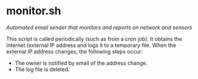 monitor.sh
=======

*Automated email sender that monitors and reports on network and sensors*

This script is called periodically (such as from a cron job). It obtains the internet (external IP 
address and logs it to a temporary file. When the external IP address changes, the following steps occur:
- The owner is notified by email of the address change.
- The log file is deleted.

